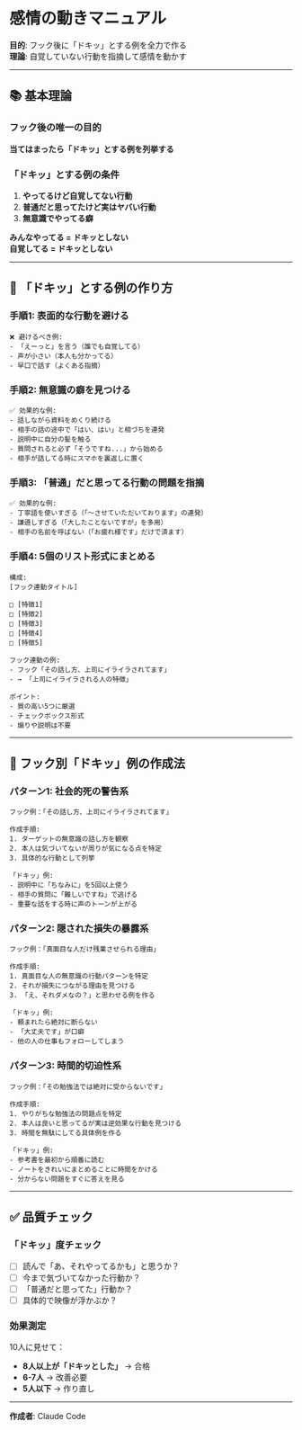 # 感情の動きマニュアル

**目的**: フック後に「ドキッ」とする例を全力で作る  
**理論**: 自覚していない行動を指摘して感情を動かす

---

## 📚 基本理論

### **フック後の唯一の目的**
**当てはまったら「ドキッ」とする例を列挙する**

### **「ドキッ」とする例の条件**
1. **やってるけど自覚してない行動**
2. **普通だと思ってたけど実はヤバい行動**
3. **無意識でやってる癖**

**みんなやってる = ドキッとしない**  
**自覚してる = ドキッとしない**

---

## 🎯 「ドキッ」とする例の作り方

### **手順1: 表面的な行動を避ける**
```
❌ 避けるべき例:
- 「えーっと」を言う（誰でも自覚してる）
- 声が小さい（本人も分かってる）
- 早口で話す（よくある指摘）
```

### **手順2: 無意識の癖を見つける**
```
✅ 効果的な例:
- 話しながら資料をめくり続ける
- 相手の話の途中で「はい、はい」と相づちを連発
- 説明中に自分の髪を触る
- 質問されると必ず「そうですね...」から始める
- 相手が話してる時にスマホを裏返しに置く
```

### **手順3: 「普通」だと思ってる行動の問題を指摘**
```
✅ 効果的な例:
- 丁寧語を使いすぎる（「〜させていただいております」の連発）
- 謙遜しすぎる（「大したことないですが」を多用）
- 相手の名前を呼ばない（「お疲れ様です」だけで済ます）
```

### **手順4: 5個のリスト形式にまとめる**
```
構成:
[フック連動タイトル]

□ [特徴1]
□ [特徴2]  
□ [特徴3]
□ [特徴4]
□ [特徴5]

フック連動の例:
- フック「その話し方、上司にイライラされてます」
- → 「上司にイライラされる人の特徴」

ポイント:
- 質の高い5つに厳選
- チェックボックス形式
- 煽りや説明は不要
```

---

## 🔧 フック別「ドキッ」例の作成法

### **パターン1: 社会的死の警告系**
```
フック例：「その話し方、上司にイライラされてます」

作成手順:
1. ターゲットの無意識の話し方を観察
2. 本人は気づいてないが周りが気になる点を特定
3. 具体的な行動として列挙

「ドキッ」例:
- 説明中に「ちなみに」を5回以上使う
- 相手の質問に「難しいですね」で逃げる
- 重要な話をする時に声のトーンが上がる
```

### **パターン2: 隠された損失の暴露系**
```
フック例：「真面目な人だけ残業させられる理由」

作成手順:
1. 真面目な人の無意識の行動パターンを特定
2. それが損失につながる理由を見つける
3. 「え、それダメなの？」と思わせる例を作る

「ドキッ」例:
- 頼まれたら絶対に断らない
- 「大丈夫です」が口癖
- 他の人の仕事もフォローしてしまう
```

### **パターン3: 時間的切迫性系**
```
フック例：「その勉強法では絶対に受からないです」

作成手順:
1. やりがちな勉強法の問題点を特定
2. 本人は良いと思ってるが実は逆効果な行動を見つける
3. 時間を無駄にしてる具体例を作る

「ドキッ」例:
- 参考書を最初から順番に読む
- ノートをきれいにまとめることに時間をかける
- 分からない問題をすぐに答えを見る
```

---

## ✅ 品質チェック

### **「ドキッ」度チェック**
- [ ] 読んで「あ、それやってるかも」と思うか？
- [ ] 今まで気づいてなかった行動か？
- [ ] 「普通だと思ってた」行動か？
- [ ] 具体的で映像が浮かぶか？

### **効果測定**
10人に見せて：
- **8人以上が「ドキッとした」** → 合格
- **6-7人** → 改善必要
- **5人以下** → 作り直し

---

**作成者**: Claude Code